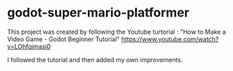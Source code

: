 # godot-super-mario-platformer

This project was created by following the Youtube turtorial
:
"How to Make a Video Game - Godot Beginner Tutorial"
https://www.youtube.com/watch?v=LOhfqjmasi0

I followed the tutorial and then added my own improvements.
